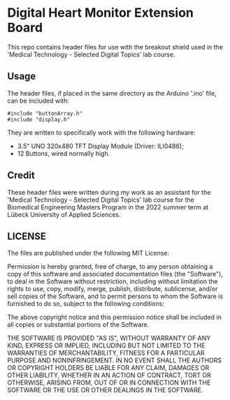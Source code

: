 # Digital Heart Monitor Extension Board

This repo contains header files for use with the breakout shield used in the 'Medical Technology - Selected Digital Topics' lab course.

## Usage 
The header files, if placed in the same directory as the Arduino '.ino' file, can be included with:
```
#include "buttonArray.h"
#include "display.h"
```

They are written to specifically work with the following hardware:
- 3.5" UNO 320x480 TFT Display Module (Driver: ILI0486);
- 12 Buttons, wired normally high.

## Credit
These header files were written during my work as an assistant for the 'Medical Technology - Selected Digital Topics' lab course for the Biomedical Engineering Masters Program in the 2022 summer term at Lübeck University of Applied Sciences.

## LICENSE
The files are published under the following MIT License:

Permission is hereby granted, free of charge, to any person obtaining a copy of this software and associated documentation files (the "Software"), to deal in the Software without restriction, including without limitation the rights to use, copy, modify, merge, publish, distribute, sublicense, and/or sell copies of the Software, and to permit persons to whom the Software is furnished to do so, subject to the following conditions:

The above copyright notice and this permission notice shall be included in all copies or substantial portions of the Software.

THE SOFTWARE IS PROVIDED "AS IS", WITHOUT WARRANTY OF ANY KIND, EXPRESS OR IMPLIED, INCLUDING BUT NOT LIMITED TO THE WARRANTIES OF MERCHANTABILITY, FITNESS FOR A PARTICULAR PURPOSE AND NONINFRINGEMENT. IN NO EVENT SHALL THE AUTHORS OR COPYRIGHT HOLDERS BE LIABLE FOR ANY CLAIM, DAMAGES OR OTHER LIABILITY, WHETHER IN AN ACTION OF CONTRACT, TORT OR OTHERWISE, ARISING FROM, OUT OF OR IN CONNECTION WITH THE SOFTWARE OR THE USE OR OTHER DEALINGS IN THE SOFTWARE.


